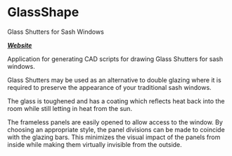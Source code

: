 # GlassShape
Glass Shutters for Sash Windows

**_[Website](http://glassshape.uk/)_**

Application for generating CAD scripts for drawing Glass Shutters for sash windows.

Glass Shutters may be used as an alternative to double glazing where it is required to preserve the appearance of your traditional sash windows.

The glass is toughened and has a coating which reflects heat back into the room while still letting in heat from the sun.

The frameless panels are easily opened to allow access to the window. By choosing an appropriate style, the panel divisions can be made to coincide with the glazing bars. This minimizes the visual impact of the panels from inside while making them virtually invisible from the outside.
